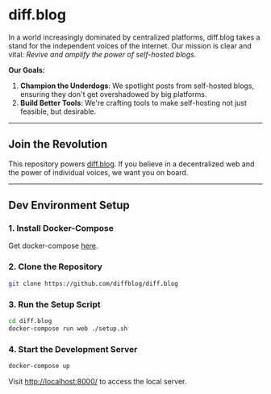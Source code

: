 # diff.blog

In a world increasingly dominated by centralized platforms, diff.blog takes a stand for the independent voices of the internet. Our mission is clear and vital: *Revive and amplify the power of self-hosted blogs.*

**Our Goals:**

1. **Champion the Underdogs**: We spotlight posts from self-hosted blogs, ensuring they don't get overshadowed by big platforms.
2. **Build Better Tools**: We're crafting tools to make self-hosting not just feasible, but desirable.

---

## Join the Revolution

This repository powers [diff.blog](https://diff.blog). If you believe in a decentralized web and the power of individual voices, we want you on board.

---

## Dev Environment Setup

### 1. **Install Docker-Compose**

Get docker-compose [here](https://docs.docker.com/compose/install/).

### 2. **Clone the Repository**

```bash
git clone https://github.com/diffblog/diff.blog
```

### 3. **Run the Setup Script**

```bash
cd diff.blog
docker-compose run web ./setup.sh
```

### 4. **Start the Development Server**

```bash
docker-compose up
```

Visit [http://localhost:8000/](http://localhost:8000/) to access the local server.
